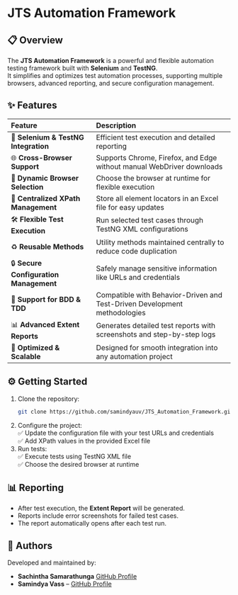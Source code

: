 # JTS Automation Framework

## 📋 Overview
The **JTS Automation Framework** is a powerful and flexible automation testing framework built with **Selenium** and **TestNG**.  
It simplifies and optimizes test automation processes, supporting multiple browsers, advanced reporting, and secure configuration management.

## ✨ Features

| Feature | Description |
| :------ | :----------- |
| 🧩 **Selenium & TestNG Integration** | Efficient test execution and detailed reporting |
| 🌐 **Cross-Browser Support** | Supports Chrome, Firefox, and Edge without manual WebDriver downloads |
| 🎯 **Dynamic Browser Selection** | Choose the browser at runtime for flexible execution |
| 📂 **Centralized XPath Management** | Store all element locators in an Excel file for easy updates |
| 🛠️ **Flexible Test Execution** | Run selected test cases through TestNG XML configurations |
| ♻️ **Reusable Methods** | Utility methods maintained centrally to reduce code duplication |
| 🔒 **Secure Configuration Management** | Safely manage sensitive information like URLs and credentials |
| 🧪 **Support for BDD & TDD** | Compatible with Behavior-Driven and Test-Driven Development methodologies |
| 📊 **Advanced Extent Reports** | Generates detailed test reports with screenshots and step-by-step logs |
| 🚀 **Optimized & Scalable** | Designed for smooth integration into any automation project |


## ⚙️ Getting Started
1. Clone the repository:
   ```sh
   git clone https://github.com/samindyauv/JTS_Automation_Framework.git
   ```
2. Configure the project:<br>
   ✅ Update the configuration file with your test URLs and credentials <br>
   ✅ Add XPath values in the provided Excel file <br>
3. Run tests:<br>
   ✅ Execute tests using TestNG XML file <br>
   ✅ Choose the desired browser at runtime <br>
 
## 📊 Reporting
- After test execution, the **Extent Report** will be generated.
- Reports include error screenshots for failed test cases.
- The report automatically opens after each test run.


 ## 👥 Authors
Developed and maintained by:
- **Sachintha Samarathunga** [GitHub Profile](https://github.com/Sachintha-Samarathunga)
- **Samindya Vass** – [GitHub Profile](https://github.com/samindyauv)
